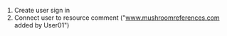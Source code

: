 
1. Create user sign in 
2. Connect user to resource comment ("www.mushroomreferences.com added by User01")

